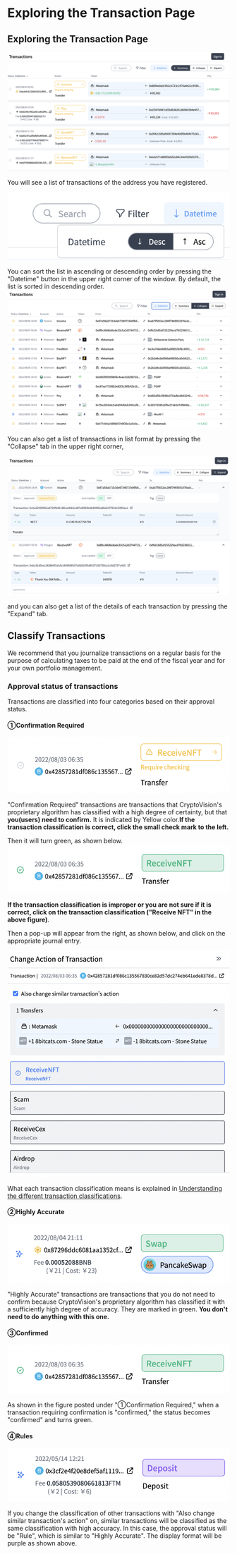 # Exploring the Transaction Page


## Exploring the Transaction Page

![](../assets/img/transaction-window-1.png)

You will see a list of transactions of the address you have registered.  

![](../assets/img/transaction-window-2.png)

You can sort the list in ascending or descending order by pressing the "Datetime" button in the upper right corner of the window. By default, the list is sorted in descending order.
![](../assets/img/transaction-window-3.png)

You can also get a list of transactions in list format by pressing the "Collapse" tab in the upper right corner,

![](../assets/img/transaction-window-4.png)

and you can also get a list of the details of each transaction by pressing the "Expand" tab.

## Classify Transactions

We recommend that you journalize transactions on a regular basis for the purpose of calculating taxes to be paid at the end of the fiscal year and for your own portfolio management.

### Approval status of transactions
Transactions are classified into four categories based on their approval status.

#### ①Confirmation Required  
![](../assets/img/transaction-window-5.png)
<br />

"Confirmation Required" transactions are transactions that CryptoVision's proprietary algorithm has classified with a high degree of certainty, but that **you(users) need to confirm.** It is indicated by Yellow color.**If the transaction classification is correct, click the small check mark to the left.**  

Then it will turn green, as shown below.  
![](../assets/img/transaction-window-6.png)

**If the transaction classification is improper or you are not sure if it is correct, click on the transaction classification ("Receive NFT" in the above figure)**.

Then a pop-up will appear from the right, as shown below, and click on the appropriate journal entry.

![](../assets/img/transaction-window-10.png)

What each transaction classification means is explained in [Understanding the different transaction classifications](./transaction-journal.md).

#### ②Highly Accurate

![](../assets/img/transaction-window-7.png)

"Highly Accurate" transactions are transactions that you do not need to confirm because CryptoVision's proprietary algorithm has classified it with a sufficiently high degree of accuracy.
They are marked in green.
**You don't need to do anything with this one.**

#### ③Confirmed

![](../assets/img/transaction-window-6.png)

As shown in the figure posted under "①Confirmation Required," when a transaction requiring confirmation is "confirmed," the status becomes "confirmed" and turns green.

#### ④Rules

![](../assets/img/transaction-window-11.png)

If you change the classification of other transactions with "Also change similar transaction's action" on, similar transactions will be classified as the same classification with high accuracy. In this case, the approval status will be "Rule", which is similar to "Highly Accurate".
The display format will be purple as shown above.
